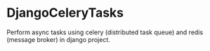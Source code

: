 # DjangoCeleryTasks
Perform async tasks using celery (distributed task queue) and redis (message broker) in django project.
